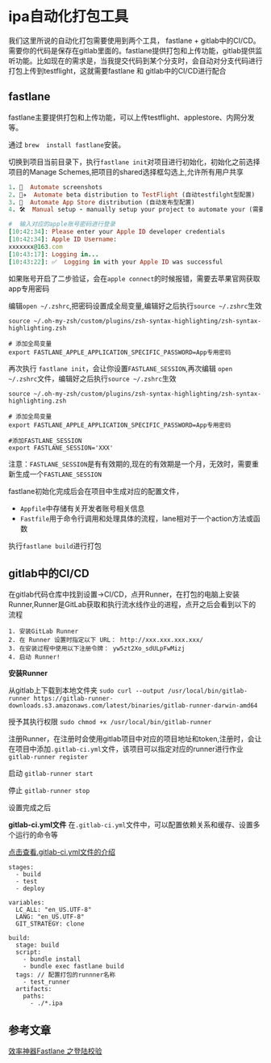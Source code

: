 # ipa自动化打包工具
我们这里所说的自动化打包需要使用到两个工具， fastlane + gitlab中的CI/CD。需要你的代码是保存在gitlab里面的。fastlane提供打包和上传功能，gitlab提供监听功能。比如现在的需求是，当我提交代码到某个分支时，会自动对分支代码进行打包上传到testflight，这就需要fastlane 和 gitlab中的CI/CD进行配合

## fastlane
fastlane主要提供打包和上传功能，可以上传testflight、applestore、内网分发等。

通过 `brew  install fastlane`安装。

切换到项目当前目录下，执行`fastlane init`对项目进行初始化，初始化之前选择项目的Manage Schemes,把项目的shared选择框勾选上,允许所有用户共享
```ruby
1. 📸  Automate screenshots
2. 👩‍✈️  Automate beta distribution to TestFlight (自动testfilght型配置)
3. 🚀  Automate App Store distribution (自动发布型配置)
4. 🛠  Manual setup - manually setup your project to automate your (需要手动配置内容)

#  输入对应的apple账号密码进行登录
[10:42:34]: Please enter your Apple ID developer credentials
[10:42:34]: Apple ID Username:
xxxxxxx@163.com
[10:43:17]: Logging in...
[10:43:22]: ✅  Logging in with your Apple ID was successful

```
如果账号开启了二步验证，会在`apple connect`的时候报错，需要去苹果官网获取app专用密码

编辑`open ~/.zshrc`,把密码设置成全局变量,编辑好之后执行`source ~/.zshrc`生效
```
source ~/.oh-my-zsh/custom/plugins/zsh-syntax-highlighting/zsh-syntax-highlighting.zsh

# 添加全局变量
export FASTLANE_APPLE_APPLICATION_SPECIFIC_PASSWORD=App专用密码
```

再次执行 `fastlane init`，会让你设置`FASTLANE_SESSION`,再次编辑 `open ~/.zshrc`文件，编辑好之后执行`source ~/.zshrc`生效
```
source ~/.oh-my-zsh/custom/plugins/zsh-syntax-highlighting/zsh-syntax-highlighting.zsh

# 添加全局变量
export FASTLANE_APPLE_APPLICATION_SPECIFIC_PASSWORD=App专用密码

#添加FASTLANE_SESSION
export FASTLANE_SESSION='XXX'
```
注意：`FASTLANE_SESSION`是有有效期的,现在的有效期是一个月，无效时，需要重新生成一个`FASTLANE_SESSION`

fastlane初始化完成后会在项目中生成对应的配置文件，
* `Appfile`中存储有关开发者账号相关信息
* `Fastfile`用于命令行调用和处理具体的流程，lane相对于一个action方法或函数 

执行`fastlane build`进行打包

## gitlab中的CI/CD
在gitlab代码仓库中找到设置->CI/CD，点开Runner，在打包的电脑上安装Runner,Runner是GitLab获取和执行流水线作业的进程，点开之后会看到以下的流程
```
1. 安装GitLab Runner
2. 在 Runner 设置时指定以下 URL： http://xxx.xxx.xxx.xxx/ 
3. 在安装过程中使用以下注册令牌： yw5zt2Xo_sdULpFwMizj 
4. 启动 Runner!
```

**安装Runner**

从gitlab上下载到本地文件夹
`sudo curl --output /usr/local/bin/gitlab-runner https://gitlab-runner-downloads.s3.amazonaws.com/latest/binaries/gitlab-runner-darwin-amd64`

授予其执行权限
`sudo chmod +x /usr/local/bin/gitlab-runner`

注册Runner，在注册时会使用gitlab项目中对应的项目地址和token,注册时，会让在项目中添加`.gitlab-ci.yml`文件，该项目可以指定对应的runner进行作业
`gitlab-runner register`

启动
`gitlab-runner start ` 

停止
`gitlab-runner stop `

设置完成之后

**gitlab-ci.yml文件**
在`.gitlab-ci.yml`文件中，可以配置依赖关系和缓存、设置多个运行的命令等

[点击查看.gitlab-ci.yml文件的介绍](https://docs.gitlab.com/ee/ci/yaml/gitlab_ci_yaml.html#the-gitlab-ciyml-file)

```
stages:
  - build
  - test
  - deploy

variables:
  LC_ALL: "en_US.UTF-8"
  LANG: "en_US.UTF-8"
  GIT_STRATEGY: clone

build:
  stage: build
  script:
    - bundle install
    - bundle exec fastlane build
  tags: // 配置打包的runnner名称
    - test_runner
  artifacts:
    paths:
      - ./*.ipa
```


## 参考文章
[效率神器Fastlane 之登陆校验](https://juejin.cn/post/6844903988295368711)